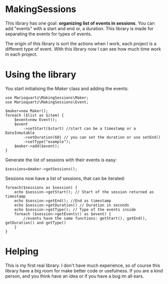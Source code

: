# MakingSessions
This library has one goal: **organizing list of events in sessions**. You can add "events" with a start and end or, a duration. This library is made for separating the events for types of events.

The origin of this library is sort the actions when I work, each project is a different type of event. With this library now I can see how much time work in each project.

# Using the library

You start initialising the _Maker_ class and adding the events:

    use Marioquartz\MakingSessions\Maker;
    use Marioquartz\MakingSessions\Event;

    $maker=new Maker();
    foreach ($list as $item) {
        $event=new Event();
        $event
            ->setStart($start) //start can be a timestamp or a DateInmutable
            ->setDuration(60) // you can set the duration or use setEnd()
            ->setType("example");
        $maker->add($event);
    }

Generate the list of sessions with their events is easy:

    $sessions=$maker->getSessions();

Sessions now have a list of sessions, that can be iterated:

    foreach($sessions as $session) {
        echo $session->getStart(); // Start of the session returned as timestamp
        echo $session->getEnd(); //End as timestamp
        echo $session->getDuration() // Duration in seconds
        echo $session->getType(); // Type of the events inside
        foreach ($session->getEvents() as $event) {
            //events have the same functions: getStart(), getEnd(), getDuration() and getType()
        }
    }

# Helping

This is my first real library. I don't have much experience, so of course this library have a big room for make better code or usefulness.
If you are a kind person, and you think have an idea or if you have a bug im all ears.